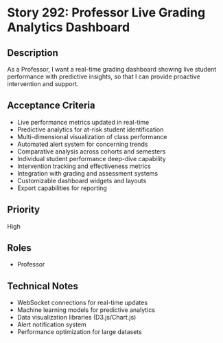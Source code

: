# Story 292: Professor Live Grading Analytics Dashboard

## Description
As a Professor, I want a real-time grading dashboard showing live student performance with predictive insights, so that I can provide proactive intervention and support.

## Acceptance Criteria
- Live performance metrics updated in real-time
- Predictive analytics for at-risk student identification
- Multi-dimensional visualization of class performance
- Automated alert system for concerning trends
- Comparative analysis across cohorts and semesters
- Individual student performance deep-dive capability
- Intervention tracking and effectiveness metrics
- Integration with grading and assessment systems
- Customizable dashboard widgets and layouts
- Export capabilities for reporting

## Priority
High

## Roles
- Professor

## Technical Notes
- WebSocket connections for real-time updates
- Machine learning models for predictive analytics
- Data visualization libraries (D3.js/Chart.js)
- Alert notification system
- Performance optimization for large datasets